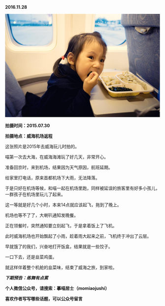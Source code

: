 
          
            
**2016.11.28**



![](img/51001-f82187323a818697.jpg)




**拍摄时间：2015.07.30**

**拍摄地点：威海机场返程**

这张照片是2015年去威海玩儿时拍的。

喵第一次去大海，在威海海滩玩了好几天，非常开心。

准备回京时，来到机场，结果因为天气原因，航班延期。

给家里打电话，原来首都机场下大雨，无法降落。

于是只好在机场等候，和喵一起在机场里跑，同样被延误的旅客里有好多小孩儿，一群孩子在机场里玩儿了起来。

这一等就是好几个小时，本来14点就应该起飞，拖到了晚上。

机场也等不了了，大喇叭通知发晚餐。

正在领餐时，突然通知要立刻起飞，于是拿着饭上了飞机。

此时威海机场也开始飘起了小雨，趁着雨大起来之前，飞机终于冲出了云层。

早就饿了的我们，兴奋地打开饭盒，结果就是一些饺子。

一口下去，还是韭菜鸡蛋。

就这样伴着整个机舱的韭菜味，结束了威海之旅，到家啦。


***下期预告：练舞有点累***


**个人微信公众号，请搜索：摹喵居士（momiaojushi）**

**喜欢作者写写哪些话题，可以公众号留言**

          
        